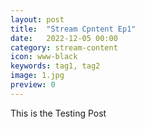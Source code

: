```yaml
---
layout: post
title:  "Stream Cpntent Ep1"
date:   2022-12-05 00:00
category: stream-content
icon: www-black
keywords: tag1, tag2
image: 1.jpg
preview: 0
---
```


This is the Testing Post
